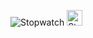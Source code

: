 ![Stopwatch](https://github.com/user-attachments/assets/3d386ad9-7cd7-4b07-a93b-7e5c10fa7518)
<img src="https://raw.githubusercontent.com/Tarikul-Islam-Anik/Animated-Fluent-Emojis/master/Emojis/Travel%20and%20places/Stopwatch.png" alt="Stopwatch" width="25" height="25" />

